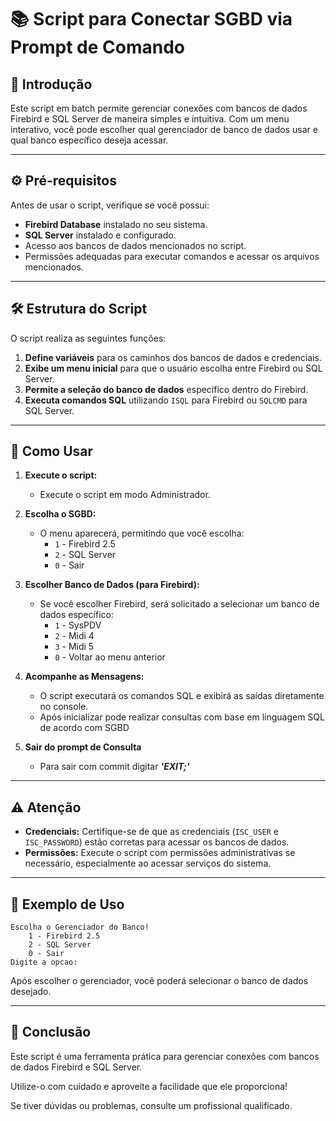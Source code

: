 # 📚 Script para Conectar SGBD via Prompt de Comando

## 📜 Introdução

Este script em batch permite gerenciar conexões com bancos de dados Firebird e SQL Server de maneira simples e intuitiva. Com um menu interativo, você pode escolher qual gerenciador de banco de dados usar e qual banco específico deseja acessar.

---

## ⚙️ Pré-requisitos

Antes de usar o script, verifique se você possui:

- **Firebird Database** instalado no seu sistema.
- **SQL Server** instalado e configurado.
- Acesso aos bancos de dados mencionados no script.
- Permissões adequadas para executar comandos e acessar os arquivos mencionados.

---

## 🛠️ Estrutura do Script

O script realiza as seguintes funções:

1. **Define variáveis** para os caminhos dos bancos de dados e credenciais.
2. **Exibe um menu inicial** para que o usuário escolha entre Firebird ou SQL Server.
3. **Permite a seleção do banco de dados** específico dentro do Firebird.
4. **Executa comandos SQL** utilizando `ISQL` para Firebird ou `SQLCMD` para SQL Server.

---

## 🚀 Como Usar

1. **Execute o script:**
   - Execute o script em modo Administrador.

2. **Escolha o SGBD:**
   - O menu aparecerá, permitindo que você escolha:
     - `1` - Firebird 2.5
     - `2` - SQL Server
     - `0` - Sair

3. **Escolher Banco de Dados (para Firebird):**
   - Se você escolher Firebird, será solicitado a selecionar um banco de dados específico:
     - `1` - SysPDV
     - `2` - Midi 4
     - `3` - Midi 5
     - `0` - Voltar ao menu anterior

4. **Acompanhe as Mensagens:**
   - O script executará os comandos SQL e exibirá as saídas diretamente no console.
   - Após inicializar pode realizar consultas com base em linguagem SQL de acordo com SGBD

5. **Sair do prompt de Consulta**
   - Para sair com commit digitar ***'EXIT;'***

---

## ⚠️ Atenção

- **Credenciais:** Certifique-se de que as credenciais (`ISC_USER` e `ISC_PASSWORD`) estão corretas para acessar os bancos de dados.
- **Permissões:** Execute o script com permissões administrativas se necessário, especialmente ao acessar serviços do sistema.

---

## 📝 Exemplo de Uso

```plaintext
Escolha o Gerenciador do Banco!
    1 - Firebird 2.5
    2 - SQL Server
    0 - Sair
Digite a opcao:
```

Após escolher o gerenciador, você poderá selecionar o banco de dados desejado.

---

## 🎉 Conclusão

Este script é uma ferramenta prática para gerenciar conexões com bancos de dados Firebird e SQL Server. 

Utilize-o com cuidado e aproveite a facilidade que ele proporciona! 

Se tiver dúvidas ou problemas, consulte um profissional qualificado.